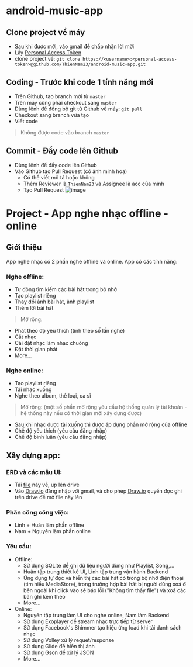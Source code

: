 # android-music-app
## Clone project về máy
- Sau khi được mời, vào gmail để chấp nhận lời mời
- Lấy [Personal Access Token](https://docs.github.com/en/github/authenticating-to-github/keeping-your-account-and-data-secure/creating-a-personal-access-token)
- clone project về: `git clone https://<username>:<personal-access-token>@github.com/ThienNam23/android-music-app.git`

## Coding - Trước khi code 1 tính năng mới
- Trên Github, tạo branch mới từ `master`
- Trên máy cũng phải checkout sang `master`
- Dùng lệnh để đồng bộ git từ Github về máy: `git pull`
- Checkout sang branch vừa tạo
- Viết code
> Không được code vào branch `master`

## Commit - Đẩy code lên Github
- Dùng lệnh để đẩy code lên Github
- Vào Github tạo Pull Request (có ảnh minh hoạ)
	- Có thể viết mô tả hoặc không
	- Thêm Reviewer là `ThienNam23` và Assignee là acc của mình
	- Tạo Pull Request
![image](https://user-images.githubusercontent.com/57934392/133895470-e5ba18f8-0ea5-470e-8b4f-dd82b96eb150.png)

# Project - App nghe nhạc offline - online

## Giới thiệu
App nghe nhạc có 2 phần nghe offline và online. App có các tính năng:

### Nghe offline:
- Tự động tìm kiếm các bài hát trong bộ nhớ
- Tạo playlist riêng
- Thay đổi ảnh bài hát, ảnh playlist
- Thêm lời bài hát
> Mở rộng:
- Phát theo độ yêu thích (tính theo số lần nghe)
- Cắt nhạc 
- Cài đặt nhạc làm nhạc chuông
- Đặt thời gian phát
- More...

### Nghe online:
- Tạo playlist riêng
- Tải nhạc xuống
- Nghe theo album, thể loại, ca sĩ
> Mở rộng: (một số phần mở rộng yêu cầu hệ thống quản lý tài khoản - hệ thống này nếu có thời gian mới xây dựng được)
- Sau khi nhạc được tải xuống thì được áp dụng phần mở rộng của offline
- Chế độ yêu thích (yêu cầu đăng nhập)
- Chế độ bình luận (yêu cầu đăng nhập)

## Xây dựng app:
### ERD và các mẫu UI:
- Tải [file](https://drive.google.com/file/d/1Wj4lWKbS2HyE98klMUWq-Q9F-ntVWGdi/view?usp=sharing) này về, up lên drive
- Vào [Draw.io](https://draw.io) đăng nhập với gmail, và cho phép [Draw.io](https://draw.io) quyền đọc ghi trên drive để mở file này lên

### Phân công công việc:
- Linh + Huân làm phần offline
- Nam + Nguyên làm phần online
### Yêu cầu:
- Offline:
	- Sử dụng SQLite để ghi dữ liệu người dùng như Playlist, Song,...
	- Huân tập trung thiết kế UI, Linh tập trung vận hành Backend
	- Ứng dụng tự đọc và hiển thị các bài hát có trong bộ nhớ điện thoại (tìm hiểu MediaStore), trong trường hợp bài hát bị người dùng xoá ở bên ngoài khi click vào sẽ báo lỗi ("Không tìm thấy file") và xoá các bản ghi kèm theo
	- More...
- Online:
	- Nguyên tập trung làm UI cho nghe online, Nam làm Backend
	- Sử dụng Exoplayer để stream nhạc trực tiếp từ server
	- Sử dụng Facebook's Shimmer tạo hiệu ứng load khi tải danh sách nhạc
	- Sử dụng Volley xử lý requet/response
	- Sử dụng Glide để hiển thị ảnh
	- Sử dụng Gson để xử lý JSON
	- More...